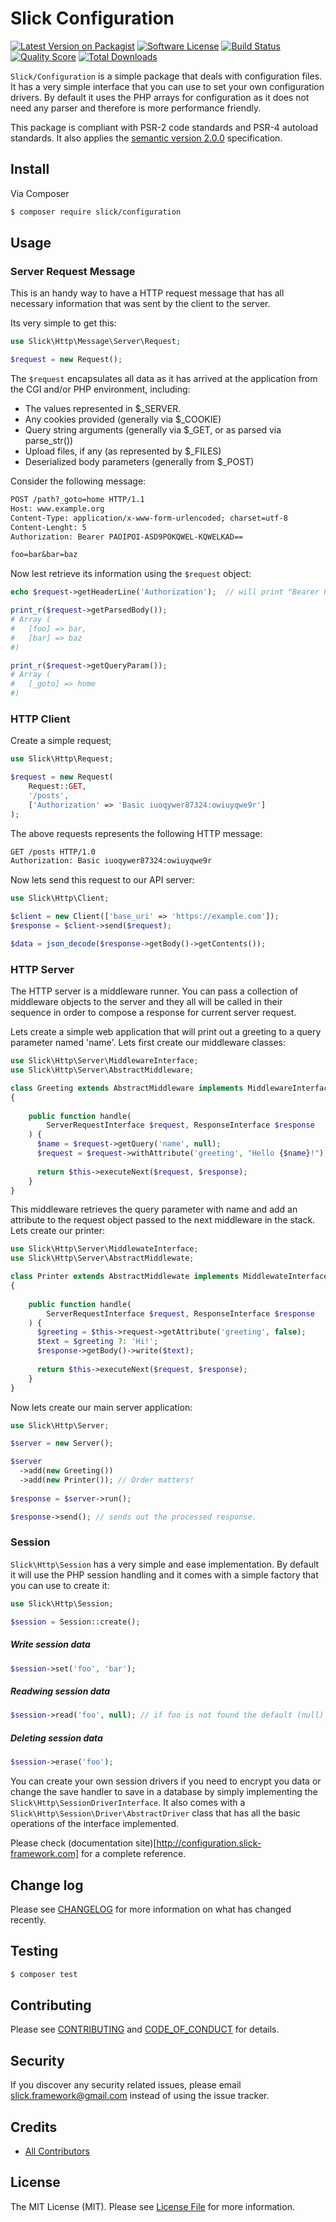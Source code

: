 # Slick Configuration

[![Latest Version on Packagist][ico-version]][link-packagist]
[![Software License][ico-license]](LICENSE.md)
[![Build Status][ico-travis]][link-travis]
[![Quality Score][ico-code-quality]][link-code-quality]
[![Total Downloads][ico-downloads]][link-downloads]

`Slick/Configuration` is a simple package that deals with configuration files. It has a very simple
interface that you can use to set your own configuration drivers. By default it uses the PHP arrays
for configuration as it does not need any parser and therefore is more performance friendly.

This package is compliant with PSR-2 code standards and PSR-4 autoload standards. It
also applies the [semantic version 2.0.0](http://semver.org) specification.

## Install

Via Composer

``` bash
$ composer require slick/configuration
```

## Usage

### Server Request Message

This is an handy way to have a HTTP request message that has all necessary information that was sent by
the client to the server.

Its very simple to get this:
``` php
use Slick\Http\Message\Server\Request;

$request = new Request();
```

The ``$request`` encapsulates all data as it has arrived at the
application from the CGI and/or PHP environment, including:
 - The values represented in $_SERVER.
 - Any cookies provided (generally via $_COOKIE)
 - Query string arguments (generally via $_GET, or as parsed via parse_str())
 - Upload files, if any (as represented by $_FILES)
 - Deserialized body parameters (generally from $_POST)

Consider the following message:
``` txt
POST /path?_goto=home HTTP/1.1
Host: www.example.org
Content-Type: application/x-www-form-urlencoded; charset=utf-8
Content-Lenght: 5
Authorization: Bearer PAOIPOI-ASD9POKQWEL-KQWELKAD==

foo=bar&bar=baz

```
Now lest retrieve its information using the ``$request`` object:

``` php
echo $request->getHeaderLine('Authorization');  // will print "Bearer PAOIPOI-ASD9POKQWEL-KQWELKAD=="

print_r($request->getParsedBody());
# Array (
#   [foo] => bar,
#   [bar] => baz
#)

print_r($request->getQueryParam());
# Array (
#   [_goto] => home
#)
```

### HTTP Client

Create a simple request;
```php
use Slick\Http\Request;

$request = new Request(
    Request::GET,
    '/posts',
    ['Authorization' => 'Basic iuoqywer87324:owiuyqwe9r']
);
```

The above requests represents the following HTTP message:
```txt
GET /posts HTTP/1.0
Authorization: Basic iuoqywer87324:owiuyqwe9r
```
Now lets send this request to our API server:

```php
use Slick\Http\Client;

$client = new Client(['base_uri' => 'https://example.com']);
$response = $client->send($request);

$data = json_decode($response->getBody()->getContents());
```

### HTTP Server

The HTTP server is a middleware runner. You can pass a collection of middleware objects
to the server and they all will be called in their sequence in order to compose a
response for current server request.

Lets create a simple web application that will print out a greeting to a query parameter
named 'name'. Lets first create our middleware classes:

```php
use Slick\Http\Server\MiddlewareInterface;
use Slick\Http\Server\AbstractMiddleware;

class Greeting extends AbstractMiddleware implements MiddlewareInterface
{
  
    public function handle(
        ServerRequestInterface $request, ResponseInterface $response
    ) {
      $name = $request->getQuery('name', null);
      $request = $request->withAttribute('greeting', "Hello {$name}!");
      
      return $this->executeNext($request, $response);
    }
}
```
This middleware retrieves the query parameter with name and add an attribute to the
request object passed to the next middleware in the stack. Lets create our printer:

```php
use Slick\Http\Server\MiddlewateInterface;
use Slick\Http\Server\AbstractMiddlewate;

class Printer extends AbstractMiddlewate implements MiddlewateInterface
{
  
    public function handle(
        ServerRequestInterface $request, ResponseInterface $response
    ) {
      $greeting = $this->request->getAttribute('greeting', false);
      $text = $greeting ?: 'Hi!';
      $response->getBody()->write($text);
      
      return $this->executeNext($request, $response);
    }
}
```

Now lets create our main server application:

```php
use Slick\Http\Server;

$server = new Server();

$server
  ->add(new Greeting())
  ->add(new Printer()); // Order matters!
  
$response = $server->run();

$response->send(); // sends out the processed response.
```

### Session

`Slick\Http\Session` has a very simple and ease implementation. By default it will use the
PHP session handling and it comes with a simple factory that you can use to create it:

```php
use Slick\Http\Session;

$session = Session::create();
```
##### Write session data
```php
$session->set('foo', 'bar');
```

##### Readwing session data
```php
$session->read('foo', null); // if foo is not found the default (null) will be returned.
```

##### Deleting session data
```php
$session->erase('foo');
```

You can create your own session drivers if you need to encrypt you data or change the save
handler to save in a database by simply implementing the `Slick\Http\SessionDriverInterface`.
It also comes with a `Slick\Http\Session\Driver\AbstractDriver` class that has all the basic
operations of the interface implemented.

Please check (documentation site)[http://configuration.slick-framework.com] for a complete reference. 

## Change log

Please see [CHANGELOG](CHANGELOG.md) for more information on what has changed recently.

## Testing

``` bash
$ composer test
```

## Contributing

Please see [CONTRIBUTING](CONTRIBUTING.md) and [CODE_OF_CONDUCT](CONDUCT.md) for details.

## Security

If you discover any security related issues, please email slick.framework@gmail.com instead of using the issue tracker.

## Credits

- [All Contributors][link-contributors]

## License

The MIT License (MIT). Please see [License File](LICENSE.md) for more information.

[ico-version]: https://img.shields.io/packagist/v/slick/http.svg?style=flat-square
[ico-license]: https://img.shields.io/badge/license-MIT-brightgreen.svg?style=flat-square
[ico-travis]: https://img.shields.io/travis/slickframework/http/master.svg?style=flat-square
[ico-scrutinizer]: https://img.shields.io/scrutinizer/coverage/g/slickframework/http.svg?style=flat-square
[ico-code-quality]: https://img.shields.io/scrutinizer/g/slickframework/http.svg?style=flat-square
[ico-downloads]: https://img.shields.io/packagist/dt/slick/http.svg?style=flat-square

[link-packagist]: https://packagist.org/packages/slick/http
[link-travis]: https://travis-ci.org/slickframework/http
[link-scrutinizer]: https://scrutinizer-ci.com/g/slickframework/http/code-structure
[link-code-quality]: https://scrutinizer-ci.com/g/slickframework/http
[link-downloads]: https://packagist.org/packages/slickframework/http
[link-contributors]: https://github.com/slickframework/http/graphs/contributors

